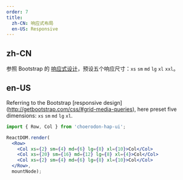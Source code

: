 ```yaml
---
order: 7
title:
  zh-CN: 响应式布局
  en-US: Responsive
---
```


## zh-CN

参照 Bootstrap 的 [响应式设计](http://getbootstrap.com/css/#grid-media-queries)，预设五个响应尺寸：`xs` `sm` `md` `lg` `xl`  `xxl`。

## en-US

Referring to the Bootstrap [responsive design] (http://getbootstrap.com/css/#grid-media-queries), here preset five dimensions: `xs` `sm` `md` `lg` `xl`.

````jsx
import { Row, Col } from 'choerodon-hap-ui';

ReactDOM.render(
  <Row>
    <Col xs={2} sm={4} md={6} lg={8} xl={10}>Col</Col>
    <Col xs={20} sm={16} md={12} lg={8} xl={4}>Col</Col>
    <Col xs={2} sm={4} md={6} lg={8} xl={10}>Col</Col>
  </Row>,
  mountNode);
````
